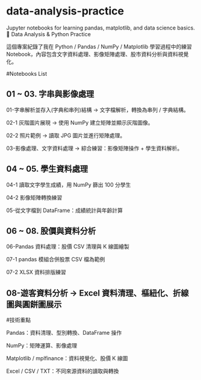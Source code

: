# data-analysis-practice
Jupyter notebooks for learning pandas, matplotlib, and data science basics.
📘 Data Analysis & Python Practice

這個專案紀錄了我在 Python / Pandas / NumPy / Matplotlib 學習過程中的練習 Notebook，內容包含文字資料處理、影像矩陣處理、股市資料分析與資料視覺化。

#Notebooks List

## 01 ~ 03. 字串與影像處理

01-字串解析並存入(字典和串列)結構
→ 文字檔解析，轉換為串列 / 字典結構。

02-1 灰階圖片展現
→ 使用 NumPy 建立矩陣並顯示灰階圖像。

02-2 照片範例
→ 讀取 JPG 圖片並進行矩陣處理。

03-影像處理、文字資料處理
→ 綜合練習：影像矩陣操作 + 學生資料解析。

## 04 ~ 05. 學生資料處理

04-1 讀取文字學生成績，用 NumPy 篩出 100 分學生

04-2 影像矩陣轉換練習

05-從文字檔到 DataFrame：成績統計與年齡計算

## 06 ~ 08. 股價與資料分析

06-Pandas 資料處理：股價 CSV 清理與 K 線圖繪製

07-1 pandas 模組合併股票 CSV 檔為範例

07-2 XLSX 資料排版練習

## 08-遊客資料分析 → Excel 資料清理、樞紐化、折線圖與圓餅圖展示


#技術重點

Pandas：資料清理、型別轉換、DataFrame 操作

NumPy：矩陣運算、影像處理

Matplotlib / mplfinance：資料視覺化、股價 K 線圖

Excel / CSV / TXT：不同來源資料的讀取與轉換
